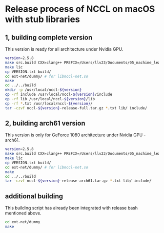 # Release process of NCCL on macOS with stub libraries

## 1, building complete version

This version is ready for all architecture under Nvidia GPU.

```bash
version=2.5.8
make src.build CXX=clang++ PREFIX=/Users/llv23/Documents/05_machine_learning/dl_gpu_mac/drivers_mac/nccl-osx/nccl-${version} TRACE=1 -j12
make lic
cp VERSION.txt build/
cd ext-net/dummy/ # for libnccl-net.so
make
cd ../../build
mkdir -p /usr/local/nccl-${version}
cp -rf include /usr/local/nccl-${version}/include
cp -rf lib /usr/local/nccl-${version}/lib
cp -rf *.txt /usr/local/nccl-${version}/
tar -czvf nccl-${version}-release-full.tar.gz *.txt lib/ include/
```

## 2, building arch61 version

This version is only for GeForce 1080 architecture under Nvidia GPU - arch61.

```bash
version=2.5.8
make src.build CXX=clang++ PREFIX=/Users/llv23/Documents/05_machine_learning/dl_gpu_mac/drivers_mac/nccl-osx/nccl-${version} TRACE=1 NVCC_GENCODE="-gencode=arch=compute_61,code=sm_61" -j12
make lic
cp VERSION.txt build/
cd ext-net/dummy/ # for libnccl-net.so
make
cd ../../build
tar -czvf nccl-${version}-release-arch61.tar.gz *.txt lib/ include/
```

## additional building

This building script has already been integrated with release bash mentioned above.

```bash
cd ext-net/dummy
make
```
